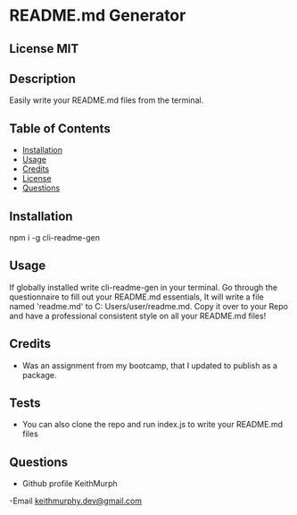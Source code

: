 
#  README.md Generator

 ## License  MIT


 ## Description
 Easily write your README.md files from the terminal.

 ## Table of Contents
 - [Installation](#howToInstall)
 - [Usage](#usage)
 - [Credits](#credits)
 - [License](#license)
 - [Questions](#questions)

 ## Installation
 npm i -g cli-readme-gen

 ## Usage
 If globally installed write cli-readme-gen in your terminal. 
 Go through the questionnaire to fill out your README.md essentials, It will write a file named 'readme.md' to C: Users/user/readme.md. Copy it over to your Repo and have a professional consistent style on all your README.md files!
    
   

 ## Credits
- Was an assignment from my bootcamp, that I updated to publish as a package. 


 ## Tests

 - You can also clone the repo and run index.js to write your README.md files

 ## Questions

 - Github profile
  KeithMurph

  -Email
  keithmurphy.dev@gmail.com
  